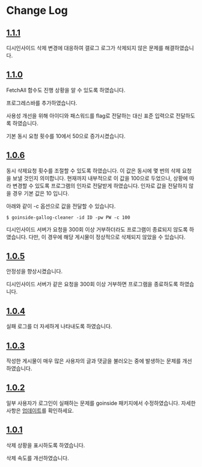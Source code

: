 # Change Log

## [1.1.1](https://github.com/geeksbaek/goinside-gallog-cleaner/releases/tag/1.1.1)
디시인사이드 삭제 변경에 대응하여 갤로그 로그가 삭제되지 않은 문제를 해결하였습니다.

## [1.1.0](https://github.com/geeksbaek/goinside-gallog-cleaner/releases/tag/1.1.0)
FetchAll 함수도 진행 상황을 알 수 있도록 하였습니다.

프로그레스바를 추가하였습니다.

사용성 개선을 위해 아이디와 패스워드를 flag로 전달하는 대신 표준 입력으로 전달하도록 하였습니다.

기본 동시 요청 횟수를 10에서 50으로 증가시켰습니다.

## [1.0.6](https://github.com/geeksbaek/goinside-gallog-cleaner/releases/tag/1.0.6)
동시 삭제요청 횟수를 조절할 수 있도록 하였습니다. 이 값은 동시에 몇 번의 삭제 요청을 보낼 것인지 의미합니다. 현재까지 내부적으로 이 값을 100으로 두었으나, 상황에 따라 변경할 수 있도록 프로그램의 인자로 전달받게 하였습니다. 인자로 값을 전달하지 않을 경우 기본 값은 10 입니다.

아래와 같이 -c 옵션으로 값을 전달할 수 있습니다.
```
$ goinside-gallog-cleaner -id ID -pw PW -c 100
```

디시인사이드 서버가 요청을 300회 이상 거부하더라도 프로그램이 종료되지 않도록 하였습니다. 다만, 이 경우에 해당 게시물이 정상적으로 삭제되지 않았을 수 있습니다.

## [1.0.5](https://github.com/geeksbaek/goinside-gallog-cleaner/releases/tag/1.0.5)
안정성을 향상시켰습니다.

디시인사이드 서버가 같은 요청을 300회 이상 거부하면 프로그램을 종료하도록 하였습니다.

## [1.0.4](https://github.com/geeksbaek/goinside-gallog-cleaner/releases/tag/1.0.4)
실패 로그를 더 자세하게 나타내도록 하였습니다.

## [1.0.3](https://github.com/geeksbaek/goinside-gallog-cleaner/releases/tag/1.0.3)
작성한 게시물이 매우 많은 사용자의 글과 댓글을 불러오는 중에 발생하는 문제를 개선하였습니다.

## [1.0.2](https://github.com/geeksbaek/goinside-gallog-cleaner/releases/tag/1.0.2)
일부 사용자가 로그인이 실패하는 문제를 goinside 패키지에서 수정하였습니다. 자세한 사항은 [업데이트](https://github.com/geeksbaek/goinside/blob/master/README.md#2016-08-28)를 확인하세요.

## [1.0.1](https://github.com/geeksbaek/goinside-gallog-cleaner/releases/tag/1.0.1)
삭제 상황을 표시하도록 하였습니다.

삭제 속도를 개선하였습니다.
